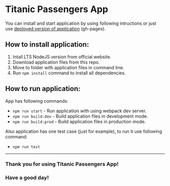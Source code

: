 # Titanic Passengers App

You can install and start application by using following intructions or just use [deployed version of application](https://vladislav-cheremisin.github.io/titanic-passengers/index.html) (gh-pages).
## How to install application:

1. Intall LTS NodeJS version from official website.
2. Download application files from this repo.
3. Move to folder with application files in command line.
4. Run `npm install` command to install all dependencies.
## How to run application:

App has following commands:

- `npm run start` - Run application with using webpack dev server.
- `npm run build:dev` - Build application files in development mode.
- `npm run build:prod` - Build application files in production mode.

Also application has one test case (just for example), to run it use following command:

- `npm run test`

---

### Thank you for using Titanic Passengers App!
### Have a good day!